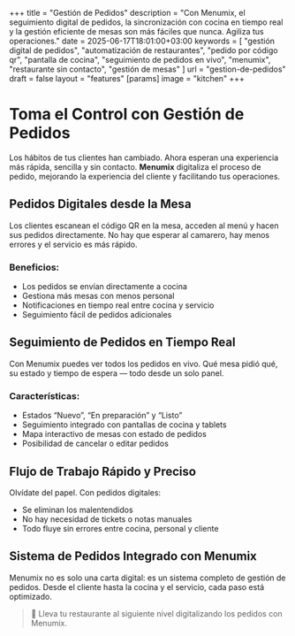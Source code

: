 +++
title = "Gestión de Pedidos"
description = "Con Menumix, el seguimiento digital de pedidos, la sincronización con cocina en tiempo real y la gestión eficiente de mesas son más fáciles que nunca. Agiliza tus operaciones."
date = 2025-06-17T18:01:00+03:00
keywords = [
  "gestión digital de pedidos",
  "automatización de restaurantes",
  "pedido por código qr",
  "pantalla de cocina",
  "seguimiento de pedidos en vivo",
  "menumix",
  "restaurante sin contacto",
  "gestión de mesas"
]
url = "gestion-de-pedidos"
draft = false
layout = "features"
[params]
  image = "kitchen"
+++

# Toma el Control con Gestión de Pedidos

Los hábitos de tus clientes han cambiado. Ahora esperan una experiencia más rápida, sencilla y sin contacto. **Menumix** digitaliza el proceso de pedido, mejorando la experiencia del cliente y facilitando tus operaciones.

## Pedidos Digitales desde la Mesa

Los clientes escanean el código QR en la mesa, acceden al menú y hacen sus pedidos directamente. No hay que esperar al camarero, hay menos errores y el servicio es más rápido.

### Beneficios:
- Los pedidos se envían directamente a cocina  
- Gestiona más mesas con menos personal  
- Notificaciones en tiempo real entre cocina y servicio  
- Seguimiento fácil de pedidos adicionales

## Seguimiento de Pedidos en Tiempo Real

Con Menumix puedes ver todos los pedidos en vivo. Qué mesa pidió qué, su estado y tiempo de espera — todo desde un solo panel.

### Características:
- Estados “Nuevo”, “En preparación” y “Listo”  
- Seguimiento integrado con pantallas de cocina y tablets  
- Mapa interactivo de mesas con estado de pedidos  
- Posibilidad de cancelar o editar pedidos

## Flujo de Trabajo Rápido y Preciso

Olvídate del papel. Con pedidos digitales:
- Se eliminan los malentendidos  
- No hay necesidad de tickets o notas manuales  
- Todo fluye sin errores entre cocina, personal y cliente

## Sistema de Pedidos Integrado con Menumix

Menumix no es solo una carta digital: es un sistema completo de gestión de pedidos. Desde el cliente hasta la cocina y el servicio, cada paso está optimizado.

> 🚀 Lleva tu restaurante al siguiente nivel digitalizando los pedidos con Menumix.
